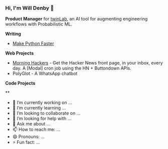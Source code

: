### Hi, I'm Will Denby 👋

**Product Manager** for [twinLab](https://twinlab.ai), an AI tool for augmenting engineering workflows with Probabilistic ML.

**Writing**

- [Make Python Faster](https://makepythonfaster.com)

**Web Projects**

- [Morning Hackers](https://morninghackers.com) - Get the Hacker News front page, in your inbox, every day. A [Modal] cron job using the HN + Buttondown APIs. 
- PolyGlot - A WhatsApp chatbot

**Code Projects**

**
- 🔭 I’m currently working on ...
- 🌱 I’m currently learning ...
- 👯 I’m looking to collaborate on ...
- 🤔 I’m looking for help with ...
- 💬 Ask me about ...
- 📫 How to reach me: ...
- 😄 Pronouns: ...
- ⚡ Fun fact: ...
